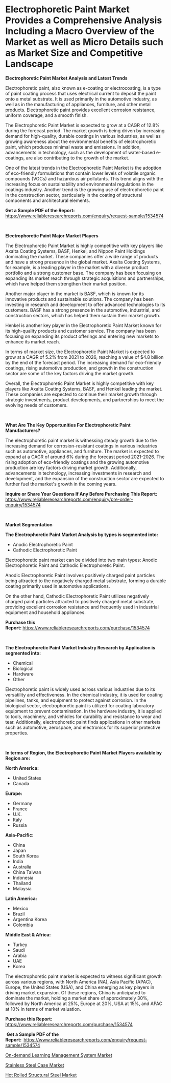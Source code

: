 <p><h1>Electrophoretic Paint Market Provides a Comprehensive Analysis Including a Macro Overview of the Market as well as Micro Details such as Market Size and Competitive Landscape</h1></p><p><strong>Electrophoretic Paint Market Analysis and Latest Trends</strong></p>
<p><p>Electrophoretic paint, also known as e-coating or electrocoating, is a type of paint coating process that uses electrical current to deposit the paint onto a metal substrate. It is used primarily in the automotive industry, as well as in the manufacturing of appliances, furniture, and other metal products. Electrophoretic paint provides excellent corrosion resistance, uniform coverage, and a smooth finish.</p><p>The Electrophoretic Paint Market is expected to grow at a CAGR of 12.8% during the forecast period. The market growth is being driven by increasing demand for high-quality, durable coatings in various industries, as well as growing awareness about the environmental benefits of electrophoretic paint, which produces minimal waste and emissions. In addition, advancements in technology, such as the development of water-based e-coatings, are also contributing to the growth of the market.</p><p>One of the latest trends in the Electrophoretic Paint Market is the adoption of eco-friendly formulations that contain lower levels of volatile organic compounds (VOCs) and hazardous air pollutants. This trend aligns with the increasing focus on sustainability and environmental regulations in the coatings industry. Another trend is the growing use of electrophoretic paint in the construction sector, particularly in the coating of structural components and architectural elements.</p></p>
<p><strong>Get a Sample PDF of the Report:&nbsp;</strong> <a href="https://www.reliableresearchreports.com/enquiry/request-sample/1534574">https://www.reliableresearchreports.com/enquiry/request-sample/1534574</a></p>
<p>&nbsp;</p>
<p><strong>Electrophoretic Paint Major Market Players</strong></p>
<p><p>The Electrophoretic Paint Market is highly competitive with key players like Axalta Coating Systems, BASF, Henkel, and Nippon Paint Holdings dominating the market. These companies offer a wide range of products and have a strong presence in the global market. Axalta Coating Systems, for example, is a leading player in the market with a diverse product portfolio and a strong customer base. The company has been focusing on expanding its market reach through strategic acquisitions and partnerships, which have helped them strengthen their market position.</p><p>Another major player in the market is BASF, which is known for its innovative products and sustainable solutions. The company has been investing in research and development to offer advanced technologies to its customers. BASF has a strong presence in the automotive, industrial, and construction sectors, which has helped them sustain their market growth.</p><p>Henkel is another key player in the Electrophoretic Paint Market known for its high-quality products and customer service. The company has been focusing on expanding its product offerings and entering new markets to enhance its market reach.</p><p>In terms of market size, the Electrophoretic Paint Market is expected to grow at a CAGR of 5.2% from 2021 to 2026, reaching a value of $4.8 billion by the end of the forecast period. The increasing demand for eco-friendly coatings, rising automotive production, and growth in the construction sector are some of the key factors driving the market growth.</p><p>Overall, the Electrophoretic Paint Market is highly competitive with key players like Axalta Coating Systems, BASF, and Henkel leading the market. These companies are expected to continue their market growth through strategic investments, product developments, and partnerships to meet the evolving needs of customers.</p></p>
<p>&nbsp;</p>
<p><strong>What Are The Key Opportunities For Electrophoretic Paint Manufacturers?</strong></p>
<p><p>The electrophoretic paint market is witnessing steady growth due to the increasing demand for corrosion-resistant coatings in various industries such as automotive, appliances, and furniture. The market is expected to expand at a CAGR of around 6% during the forecast period 2021-2026. The rising adoption of eco-friendly coatings and the growing automotive production are key factors driving market growth. Additionally, advancements in technology, increasing investments in research and development, and the expansion of the construction sector are expected to further fuel the market's growth in the coming years.</p></p>
<p><strong>Inquire or Share Your Questions If Any Before Purchasing This Report:</strong> <a href="https://www.reliableresearchreports.com/enquiry/pre-order-enquiry/1534574">https://www.reliableresearchreports.com/enquiry/pre-order-enquiry/1534574</a></p>
<p>&nbsp;</p>
<p><strong>Market Segmentation</strong></p>
<p><strong>The Electrophoretic Paint Market Analysis by types is segmented into:</strong></p>
<p><ul><li>Anodic Electrophoretic Paint</li><li>Cathodic Electrophoretic Paint</li></ul></p>
<p><p>Electrophoretic paint market can be divided into two main types: Anodic Electrophoretic Paint and Cathodic Electrophoretic Paint. </p><p>Anodic Electrophoretic Paint involves positively charged paint particles being attracted to the negatively charged metal substrate, forming a durable coating primarily used in automotive applications.</p><p>On the other hand, Cathodic Electrophoretic Paint utilizes negatively charged paint particles attracted to positively charged metal substrate, providing excellent corrosion resistance and frequently used in industrial equipment and household appliances.</p></p>
<p><strong>Purchase this Report:&nbsp;</strong><a href="https://www.reliableresearchreports.com/purchase/1534574">https://www.reliableresearchreports.com/purchase/1534574</a></p>
<p>&nbsp;</p>
<p><strong>The Electrophoretic Paint Market Industry Research by Application is segmented into:</strong></p>
<p><ul><li>Chemical</li><li>Biological</li><li>Hardware</li><li>Other</li></ul></p>
<p><p>Electrophoretic paint is widely used across various industries due to its versatility and effectiveness. In the chemical industry, it is used for coating pipelines, tanks, and equipment to protect against corrosion. In the biological sector, electrophoretic paint is utilized for coating laboratory equipment to prevent contamination. In the hardware industry, it is applied to tools, machinery, and vehicles for durability and resistance to wear and tear. Additionally, electrophoretic paint finds applications in other markets such as automotive, aerospace, and electronics for its superior protective properties.</p></p>
<p>&nbsp;</p>
<p><strong>In terms of Region, the Electrophoretic Paint Market Players available by Region are:</strong></p>
<p>
    <p> <strong> North America: </strong>
        <ul>
            <li>United States</li>
            <li>Canada</li>
        </ul>
        </p> 
    <p> <strong> Europe: </strong>
        <ul>
            <li>Germany</li>
            <li>France</li>
            <li>U.K.</li>
            <li>Italy</li>
            <li>Russia</li>
        </ul>
        </p> 
    <p> <strong> Asia-Pacific: </strong>
        <ul>
            <li>China</li>
            <li>Japan</li>
            <li>South Korea</li>
            <li>India</li>
            <li>Australia</li>
            <li>China Taiwan</li>
            <li>Indonesia</li>
            <li>Thailand</li>
            <li>Malaysia</li>
        </ul>
        </p> 
    <p> <strong> Latin America: </strong>
        <ul>
            <li>Mexico</li>
            <li>Brazil</li>
            <li>Argentina Korea</li>
            <li>Colombia</li>
        </ul>
        </p> 
    <p> <strong> Middle East & Africa: </strong>
        <ul>
            <li>Turkey</li>
            <li>Saudi</li>
            <li>Arabia</li>
            <li>UAE</li>
            <li>Korea</li>
        </ul>
    </p>
    </p>
<p><p>The electrophoretic paint market is expected to witness significant growth across various regions, with North America (NA), Asia Pacific (APAC), Europe, the United States (USA), and China emerging as key players in driving market expansion. Of these regions, China is anticipated to dominate the market, holding a market share of approximately 30%, followed by North America at 25%, Europe at 20%, USA at 15%, and APAC at 10% in terms of market valuation.</p></p>
<p><strong>Purchase this Report: </strong><a href="https://www.reliableresearchreports.com/purchase/1534574">https://www.reliableresearchreports.com/purchase/1534574</a></p>
<p>&nbsp;<strong>Get a Sample PDF of the Report:&nbsp;&nbsp;</strong><a href="https://www.reliableresearchreports.com/enquiry/request-sample/1534574">https://www.reliableresearchreports.com/enquiry/request-sample/1534574</a></p>
<p><strong></strong></p>
<p><p><a href="https://view.publitas.com/reportprime-1/on-demand-learning-management-system-market-insights-market-players-and-forecast-till-2030/">On-demand Learning Management System Market</a></p><p><a href="https://github.com/wusalecollins540tpqoz/Market-Research-Report-List-1/blob/main/stainless-steel-case-market.md">Stainless Steel Case Market</a></p><p><a href="https://github.com/kathiaseamanalvaradovlprc2h/Market-Research-Report-List-1/blob/main/hot-rolled-structural-steel-market.md">Hot Rolled Structural Steel Market</a></p></p>
